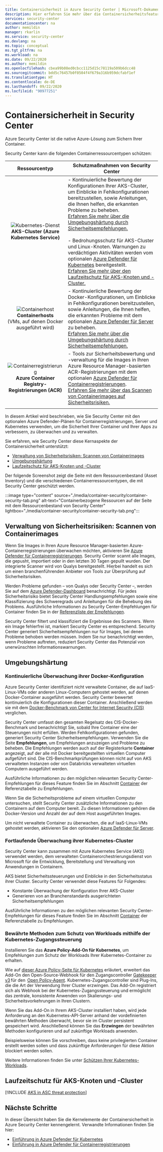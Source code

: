 ```yaml
---
title: Containersicherheit in Azure Security Center | Microsoft-Dokumentation
description: Hier erfahren Sie mehr über die Containersicherheitsfeatures von Security Center.
services: security-center
documentationcenter: na
author: memildin
manager: rkarlin
ms.service: security-center
ms.devlang: na
ms.topic: conceptual
ms.tgt_pltfrm: na
ms.workload: na
ms.date: 09/22/2020
ms.author: memildin
ms.openlocfilehash: cbea99b08ed0cbcc1125d15c78119a509b6dcc48
ms.sourcegitcommit: bdd5c76457b0f0504f4f679a316b959dcfabf1ef
ms.translationtype: HT
ms.contentlocale: de-DE
ms.lasthandoff: 09/22/2020
ms.locfileid: "90977251"
---
```

# <a name="container-security-in-security-center"></a>Containersicherheit in Security Center

Azure Security Center ist die native Azure-Lösung zum Sichern Ihrer Container.

Security Center kann die folgenden Containerressourcentypen schützen:

| Ressourcentyp | Schutzmaßnahmen von Security Center |
|:--------------------:|-----------|
| ![Kubernetes-Dienst](./media/security-center-virtual-machine-recommendations/icon-kubernetes-service-rec.png)<br>**AKS-Cluster (Azure Kubernetes Service)** | - Kontinuierliche Bewertung der Konfigurationen Ihrer AKS-Cluster, um Einblicke in Fehlkonfigurationen bereitzustellen, sowie Anleitungen, die Ihnen helfen, die erkannten Probleme zu beheben.<br>[Erfahren Sie mehr über die Umgebungshärtung durch Sicherheitsempfehlungen.](#environment-hardening)<br><br>- Bedrohungsschutz für AKS-Cluster und Linux-Knoten. Warnungen zu verdächtigen Aktivitäten werden vom optionalen [Azure Defender für Kubernetes](defender-for-kubernetes-introduction.md) bereitgestellt.<br>[Erfahren Sie mehr über den Laufzeitschutz für AKS-Knoten und -Cluster.](#run-time-protection-for-aks-nodes-and-clusters)|
| ![Containerhost](./media/security-center-virtual-machine-recommendations/icon-container-host-rec.png)<br>**Containerhosts**<br>(VMs, auf denen Docker ausgeführt wird) | - Kontinuierliche Bewertung der Docker-Konfigurationen, um Einblicke in Fehlkonfigurationen bereitzustellen, sowie Anleitungen, die Ihnen helfen, die erkannten Probleme mit dem optionalen [Azure Defender für Server](defender-for-servers-introduction.md) zu beheben.<br>[Erfahren Sie mehr über die Umgebungshärtung durch Sicherheitsempfehlungen.](#environment-hardening)|
| ![Containerregistrierung](./media/security-center-virtual-machine-recommendations/icon-container-registry-rec.png)<br>**Azure Container Registry-Registrierungen (ACR)** | - Tools zur Sicherheitsbewertung und -verwaltung für die Images in Ihren Azure Resource Manager-basierten ACR-Registrierungen mit dem optionalen [Azure Defender für Containerregistrierungen](defender-for-container-registries-introduction.md).<br>[Erfahren Sie mehr über das Scannen von Containerimages auf Sicherheitsrisiken.](#vulnerability-management---scanning-container-images) |
|||

In diesem Artikel wird beschrieben, wie Sie Security Center mit den optionalen Azure Defender-Plänen für Containerregistrierungen, Server und Kubernetes verwenden, um die Sicherheit Ihrer Container und Ihrer Apps zu verbessern, zu überwachen und zu verwalten.

Sie erfahren, wie Security Center diese Kernaspekte der Containersicherheit unterstützt:

- [Verwaltung von Sicherheitsrisiken: Scannen von Containerimages](#vulnerability-management---scanning-container-images)
- [Umgebungshärtung](#environment-hardening)
- [Laufzeitschutz für AKS-Knoten und -Cluster](#run-time-protection-for-aks-nodes-and-clusters)

Der folgende Screenshot zeigt die Seite mit dem Ressourcenbestand (Asset Inventory) und die verschiedenen Containerressourcentypen, die mit Security Center geschützt werden.

:::image type="content" source="./media/container-security/container-security-tab.png" alt-text="Containerbezogene Ressourcen auf der Seite mit dem Ressourcenbestand von Security Center" lightbox="./media/container-security/container-security-tab.png":::

## <a name="vulnerability-management---scanning-container-images"></a>Verwaltung von Sicherheitsrisiken: Scannen von Containerimages

Wenn Sie Images in Ihren Azure Resource Manager-basierten Azure-Containerregistrierungen überwachen möchten, aktivieren Sie [Azure Defender für Containerregistrierungen](defender-for-container-registries-introduction.md). Security Center scannt alle Images, die gepusht, importiert oder in den letzten 30 Tagen gepullt wurden. Der integrierte Scanner wird von Qualys bereitgestellt. Hierbei handelt es sich um einen branchenführenden Anbieter von Tools zur Überprüfung auf Sicherheitsrisiken.

Werden Probleme gefunden – von Qualys oder Security Center –, werden Sie auf dem [Azure Defender-Dashboard](azure-defender-dashboard.md) benachrichtigt. Für jedes Sicherheitsrisiko bietet Security Center Handlungsempfehlungen sowie eine Klassifizierung des Schweregrads und Anleitungen für die Behebung des Problems. Ausführliche Informationen zu Security Center-Empfehlungen für Container finden Sie in der [Referenzliste der Empfehlungen](recommendations-reference.md#recs-containers).

Security Center filtert und klassifiziert die Ergebnisse des Scanners. Wenn ein Image fehlerfrei ist, markiert Security Center es entsprechend. Security Center generiert Sicherheitsempfehlungen nur für Images, bei denen Probleme behoben werden müssen. Indem Sie nur benachrichtigt werden, wenn Probleme auftreten, reduziert Security Center das Potenzial von unerwünschten Informationswarnungen.

## <a name="environment-hardening"></a>Umgebungshärtung

### <a name="continuous-monitoring-of-your-docker-configuration"></a>Kontinuierliche Überwachung ihrer Docker-Konfiguration

Azure Security Center identifiziert nicht verwaltete Container, die auf IaaS-Linux-VMs oder anderen Linux-Computern gehostet werden, auf denen Docker-Container ausgeführt werden. Security Center bewertet kontinuierlich die Konfigurationen dieser Container. Anschließend werden sie mit dem [Docker-Benchmark von Center for Internet Security (CIS)](https://www.cisecurity.org/benchmark/docker/) verglichen.

Security Center umfasst den gesamten Regelsatz des CIS-Docker-Benchmark und benachrichtigt Sie, sobald Ihre Container eine der Steuerungen nicht erfüllen. Werden Fehlkonfigurationen gefunden, generiert Security Center Sicherheitsempfehlungen. Verwenden Sie die Seite **Empfehlungen**, um Empfehlungen anzuzeigen und Probleme zu beheben. Die Empfehlungen werden auch auf der Registerkarte **Container** angezeigt, auf der alle mit Docker bereitgestellten virtuellen Computer aufgeführt sind. Die CIS-Benchmarkprüfungen können nicht auf von AKS verwalteten Instanzen oder von Databricks verwalteten virtuellen Computern ausgeführt werden.

Ausführliche Informationen zu den möglichen relevanten Security Center-Empfehlungen für dieses Feature finden Sie im Abschnitt [Container](recommendations-reference.md#recs-containers) der Referenztabelle zu Empfehlungen.

Wenn Sie die Sicherheitsprobleme auf einem virtuellen Computer untersuchen, stellt Security Center zusätzliche Informationen zu den Containern auf dem Computer bereit. Zu diesen Informationen gehören die Docker-Version und Anzahl der auf dem Host ausgeführten Images. 

Um nicht verwaltete Container zu überwachen, die auf IaaS-Linux-VMs gehostet werden, aktivieren Sie den optionalen [Azure Defender für Server](defender-for-servers-introduction.md).


### <a name="continuous-monitoring-of-your-kubernetes-clusters"></a>Fortlaufende Überwachung ihrer Kubernetes-Cluster
Security Center kann zusammen mit Azure Kubernetes Service (AKS) verwendet werden, dem verwalteten Containerorchestrierungsdienst von Microsoft für die Entwicklung, Bereitstellung und Verwaltung von Anwendungen in Containern.

AKS bietet Sicherheitssteuerungen und Einblicke in den Sicherheitsstatus ihrer Cluster. Security Center verwendet diese Features für Folgendes:
* Konstante Überwachung der Konfiguration Ihrer AKS-Cluster
* Generieren von an Branchenstandards ausgerichteten Sicherheitsempfehlungen

Ausführliche Informationen zu den möglichen relevanten Security Center-Empfehlungen für dieses Feature finden Sie im Abschnitt [Container](recommendations-reference.md#recs-containers) der Referenztabelle zu Empfehlungen.

###  <a name="workload-protection-best-practices-using-kubernetes-admission-control"></a>Bewährte Methoden zum Schutz von Workloads mithilfe der Kubernetes-Zugangssteuerung

Installieren Sie das **Azure Policy-Add-On für Kubernetes**, um Empfehlungen zum Schutz der Workloads Ihrer Kubernetes-Container zu erhalten.

Wie auf [dieser Azure Policy-Seite für Kubernetes](../governance/policy/concepts/policy-for-kubernetes.md) erläutert, erweitert das Add-On den Open-Source-Webhook für den Zugangscontroller [Gatekeeper v3](https://github.com/open-policy-agent/gatekeeper) für den  [Open Policy-Agent](https://www.openpolicyagent.org/). Kubernetes-Zugangscontroller sind Plug-Ins, die die Art der Verwendung Ihrer Cluster erzwingen. Das Add-On registriert sich als Webhook bei der Kubernetes-Zugangssteuerung und ermöglicht das zentrale, konsistente Anwenden von Skalierungs- und Sicherheitsvorkehrungen in Ihren Clustern. 

Wenn Sie das Add-On in Ihrem AKS-Cluster installiert haben, wird jede Anforderung an den Kubernetes-API-Server anhand der vordefinierten bewährten Methoden überwacht, bevor sie im Cluster persistent gespeichert wird. Anschließend können Sie das **Erzwingen** der bewährten Methoden konfigurieren und auf zukünftige Workloads anwenden. 

Beispielsweise können Sie vorschreiben, dass keine privilegierten Container erstellt werden sollen und dass zukünftige Anforderungen für diese Aktion blockiert werden sollen.

Weitere Informationen finden Sie unter [Schützen Ihrer Kubernetes-Workloads](kubernetes-workload-protections.md).


## <a name="run-time-protection-for-aks-nodes-and-clusters"></a>Laufzeitschutz für AKS-Knoten und -Cluster

[!INCLUDE [AKS in ASC threat protection](../../includes/security-center-azure-kubernetes-threat-protection.md)]



## <a name="next-steps"></a>Nächste Schritte

In dieser Übersicht haben Sie die Kernelemente der Containersicherheit in Azure Security Center kennengelernt. Verwandte Informationen finden Sie hier:

- [Einführung in Azure Defender für Kubernetes](defender-for-kubernetes-introduction.md)
- [Einführung in Azure Defender für Containerregistrierungen](defender-for-container-registries-introduction.md)